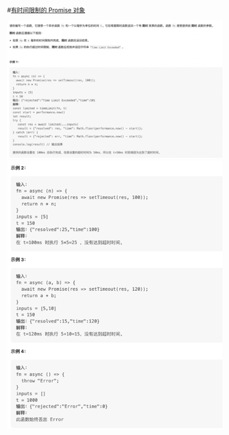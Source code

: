 #[有时间限制的 Promise 对象](https://leetcode.cn/problems/promise-time-limit/)

<img src="./question1.jpg" alt="有时间限制的 Promise 对象"/>
<img src="./question2.jpg" alt="有时间限制的 Promise 对象"/>

